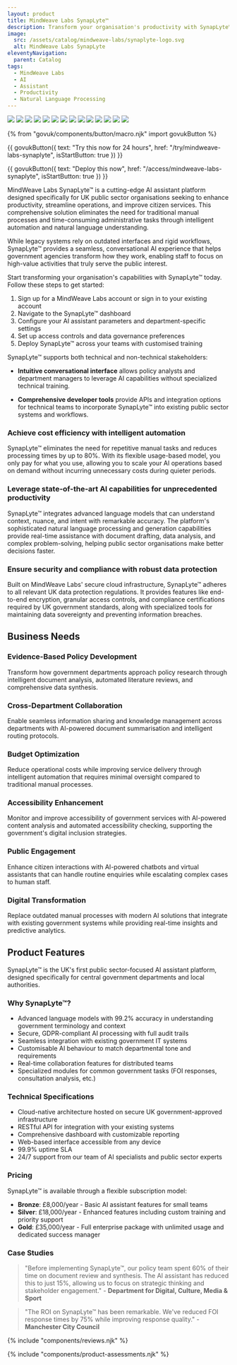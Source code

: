 ```yaml
---
layout: product
title: MindWeave Labs SynapLyte™
description: Transform your organisation's productivity with SynapLyte™ - An advanced AI assistant platform designed specifically for UK public sector needs. <br/><br/>NOTE THIS IS A ENTIRELY FICTIONAL PRODUCT TO DEMONSTRATE THE REVIEWS AND SHARED DUE-DILIGENCE PROCESS.
image:
  src: /assets/catalog/mindweave-labs/synaplyte-logo.svg
  alt: MindWeave Labs SynapLyte
eleventyNavigation:
  parent: Catalog
tags:
  - MindWeave Labs
  - AI
  - Assistant
  - Productivity
  - Natural Language Processing
---
```


![](https://img.shields.io/badge/provider-mindweave_labs-purple) ![](https://img.shields.io/badge/owner-private_sector-orange) ![](https://img.shields.io/badge/access-NDX_OIDC-green) ![](https://img.shields.io/badge/NDX_Partnership_Tier-Platinum-blueviolet) ![](https://img.shields.io/badge/Support-24/7_Technical_&_AI_Ethics-orange) ![](https://img.shields.io/badge/G--Cloud_Framework-G13_Approved-blue) ![](https://img.shields.io/badge/Cyber_Essentials_Plus-Certified-green) ![](https://img.shields.io/badge/Accessibility-WCAG_2.1_AA_Compliant-green) ![](https://img.shields.io/badge/AI_Safety_Standards-NCSC_Approved-purple) ![](https://img.shields.io/badge/ISO_27001-Information_Security_Certified-brightgreen) ![](https://img.shields.io/badge/ISO_9001-Quality_Management_Certified-brightgreen) ![](https://img.shields.io/badge/CCS_Financial_Viability_Check-Passed-blue) ![](https://img.shields.io/badge/Sustainability-Carbon_Neutral_Operations-green) ![](https://img.shields.io/badge/Efficiency-Low_Compute_Footprint-lightgrey)

{% from "govuk/components/button/macro.njk" import govukButton %}

{{ govukButton({
  text: "Try this now for 24 hours",
  href: "/try/mindweave-labs-synaplyte",
  isStartButton: true
}) }}
</br>

{{ govukButton({
  text: "Deploy this now",
  href: "/access/mindweave-labs-synaplyte",
  isStartButton: true
}) }}

MindWeave Labs SynapLyte™ is a cutting-edge AI assistant platform designed specifically for UK public sector organisations seeking to enhance productivity, streamline operations, and improve citizen services. This comprehensive solution eliminates the need for traditional manual processes and time-consuming administrative tasks through intelligent automation and natural language understanding.

While legacy systems rely on outdated interfaces and rigid workflows, SynapLyte™ provides a seamless, conversational AI experience that helps government agencies transform how they work, enabling staff to focus on high-value activities that truly serve the public interest.

Start transforming your organisation's capabilities with SynapLyte™ today. Follow these steps to get started:

1. Sign up for a MindWeave Labs account or sign in to your existing account
2. Navigate to the SynapLyte™ dashboard
3. Configure your AI assistant parameters and department-specific settings
4. Set up access controls and data governance preferences
5. Deploy SynapLyte™ across your teams with customised training

SynapLyte™ supports both technical and non-technical stakeholders:

- **Intuitive conversational interface** allows policy analysts and department managers to leverage AI capabilities without specialized technical training.

- **Comprehensive developer tools** provide APIs and integration options for technical teams to incorporate SynapLyte™ into existing public sector systems and workflows.

### Achieve cost efficiency with intelligent automation

SynapLyte™ eliminates the need for repetitive manual tasks and reduces processing times by up to 80%. With its flexible usage-based model, you only pay for what you use, allowing you to scale your AI operations based on demand without incurring unnecessary costs during quieter periods.

### Leverage state-of-the-art AI capabilities for unprecedented productivity

SynapLyte™ integrates advanced language models that can understand context, nuance, and intent with remarkable accuracy. The platform's sophisticated natural language processing and generation capabilities provide real-time assistance with document drafting, data analysis, and complex problem-solving, helping public sector organisations make better decisions faster.

### Ensure security and compliance with robust data protection

Built on MindWeave Labs' secure cloud infrastructure, SynapLyte™ adheres to all relevant UK data protection regulations. It provides features like end-to-end encryption, granular access controls, and compliance certifications required by UK government standards, along with specialized tools for maintaining data sovereignty and preventing information breaches.

## Business Needs

### Evidence-Based Policy Development

Transform how government departments approach policy research through intelligent document analysis, automated literature reviews, and comprehensive data synthesis.

### Cross-Department Collaboration

Enable seamless information sharing and knowledge management across departments with AI-powered document summarisation and intelligent routing protocols.

### Budget Optimization

Reduce operational costs while improving service delivery through intelligent automation that requires minimal oversight compared to traditional manual processes.

### Accessibility Enhancement

Monitor and improve accessibility of government services with AI-powered content analysis and automated accessibility checking, supporting the government's digital inclusion strategies.

### Public Engagement

Enhance citizen interactions with AI-powered chatbots and virtual assistants that can handle routine enquiries while escalating complex cases to human staff.

### Digital Transformation

Replace outdated manual processes with modern AI solutions that integrate with existing government systems while providing real-time insights and predictive analytics.

## Product Features

SynapLyte™ is the UK's first public sector-focused AI assistant platform, designed specifically for central government departments and local authorities.

### Why SynapLyte™?

- Advanced language models with 99.2% accuracy in understanding government terminology and context
- Secure, GDPR-compliant AI processing with full audit trails
- Seamless integration with existing government IT systems
- Customisable AI behaviour to match departmental tone and requirements
- Real-time collaboration features for distributed teams
- Specialized modules for common government tasks (FOI responses, consultation analysis, etc.)

### Technical Specifications

- Cloud-native architecture hosted on secure UK government-approved infrastructure
- RESTful API for integration with your existing systems
- Comprehensive dashboard with customizable reporting
- Web-based interface accessible from any device
- 99.9% uptime SLA
- 24/7 support from our team of AI specialists and public sector experts

### Pricing

SynapLyte™ is available through a flexible subscription model:

- **Bronze**: £8,000/year - Basic AI assistant features for small teams
- **Silver**: £18,000/year - Enhanced features including custom training and priority support
- **Gold**: £35,000/year - Full enterprise package with unlimited usage and dedicated success manager

### Case Studies

> "Before implementing SynapLyte™, our policy team spent 60% of their time on document review and synthesis. The AI assistant has reduced this to just 15%, allowing us to focus on strategic thinking and stakeholder engagement." - **Department for Digital, Culture, Media & Sport**

> "The ROI on SynapLyte™ has been remarkable. We've reduced FOI response times by 75% while improving response quality." - **Manchester City Council**

{% include "components/reviews.njk" %}

{% include "components/product-assessments.njk" %}
